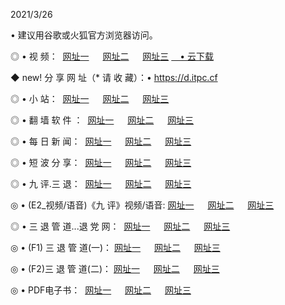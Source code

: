 <p>2021/3/26
<p>• 建议用谷歌或火狐官方浏览器访问。
<p>◎ • 视 频： 
<a href="http://pvj.hdfmradio.com/" target="_blank">网址一</a> 　 
<a href="http://pts.hdfmradio.com/" target="_blank">网址二</a> 　 
<a href="http://pts.hdfmradio.com/b.html" target="_blank">网址三</a>
<a href="https://yadi.sk/d/d0sUeAOpal3njw" target="_blank">　• 云下载 </a></p>
<p>◆ new! 分 享 网 址（* 请 收 藏）：• <a href="http://pry.hdfmradio.com/a.html">https://d.itpc.cf</a></p>

<p>◎ • 小 站：  
<a href="http://pvj.hdfmradio.com/f.html" target="_blank">网址一</a> 　 
<a href="http://pts.hdfmradio.com/h.html" target="_blank">网址二</a> 　 
<a href="http://pts.hdfmradio.com/k/" target="_blank">网址三</a></p>
<p>◎ • 翻 墙 软 件 ：  
<a href="http://pvj.hdfmradio.com/ff/" target="_blank">网址一</a> 　 
<a href="http://pts.hdfmradio.com/s/read/a1_nd.html" target="_blank">网址二</a> 　 
<a href="http://pts.hdfmradio.com/ff/index.html" target="_blank">网址三</a></p>
<p>◎ • 每 日 新 闻：  
<a href="http://pvj.hdfmradio.com/day/" target="_blank">网址一</a> 　 
<a href="http://pts.hdfmradio.com/day/" target="_blank">网址二</a> 　 
<a href="http://pts.hdfmradio.com/day/index.html" target="_blank">网址三</a></p>
<p>◎ • 短 波 分 享：  
<a href="http://pvj.hdfmradio.com/h/" target="_blank">网址一</a> 　 
<a href="http://pts.hdfmradio.com/h/" target="_blank">网址二</a> 　 
<a href="http://pts.hdfmradio.com/h/index.html" target="_blank">网址三</a></p>
<p>◎ • 九 评.三 退：  
<a href="http://pvj.hdfmradio.com/t/" target="_blank">网址一</a> 　 
<a href="http://pts.hdfmradio.com/v2/index.html" target="_blank">网址二</a> 　 
<a href="http://pts.hdfmradio.com/tt/index.html" target="_blank">网址三</a> 　</p>
<p>◎ • (E2_视频/语音)《九 评》视频/语音: 
<a href="http://pts.hdfmradio.com/7738.html" target="_blank">网址一</a> 　 
<a href="http://pts.hdfmradio.com/7614.html" target="_blank">网址二</a> 　 
<a href="http://pts.hdfmradio.com/7633.html" target="_blank">网址三</a></p>
<p>◎ • 三 退 管 道...退 党 网：  
<a href="http://pvj.hdfmradio.com/go/td1.html" target="_blank">网址一</a> 　 
<a href="http://pts.hdfmradio.com/go/td2.html" target="_blank">网址二</a> 　 
<a href="http://pts.hdfmradio.com/go/td3.html" target="_blank">网址三</a></p>
<p>◎ • (F1) 三 退 管 道(一)： 
<a href="http://pvj.hdfmradio.com/dd/" target="_blank">网址一</a> 　 
<a href="http://pts.hdfmradio.com/s/read/a1_tdx.html" target="_blank">网址二</a> 　 
<a href="http://pts.hdfmradio.com/dd/" target="_blank">网址三</a></p>
<p>◎ • (F2)三 退 管 道(二)： 
<a href="http://pts.hdfmradio.com/d/" target="_blank">网址一</a> 　 
<a href="http://pvj.hdfmradio.com/d/index.html" target="_blank">网址二</a> 　 
<a href="http://pts.hdfmradio.com/d/" target="_blank">网址三</a></p>
<p>◎ • PDF电子书：  
<a href="http://pvj.hdfmradio.com/p/" target="_blank">网址一</a> 　 
<a href="http://pts.hdfmradio.com/p/index.html" target="_blank">网址二</a> 　 
<a href="http://pts.hdfmradio.com/p/" target="_blank">网址三</a></p>
